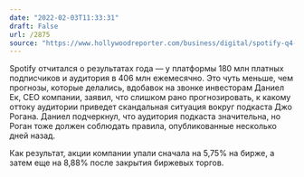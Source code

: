 ```yaml
---
date: "2022-02-03T11:33:31"
draft: False
url: /2875
source: "https://www.hollywoodreporter.com/business/digital/spotify-q4-2021-earnings-1235086013/"
---
```


Spotify отчитался о результатах года — у платформы 180 млн платных подписчиков и аудитория в 406 млн ежемесячно. Это чуть меньше, чем прогнозы, которые делались, вдобавок на звонке инвесторам Даниел Ек, CEO компании, заявил, что слишком рано прогнозировать, к какому оттоку аудитории приведет скандальная ситуация вокруг подкаста Джо Рогана. Даниел подчеркнул, что аудитория подкаста значительна, но Роган тоже должен соблюдать правила, опубликованные несколько дней назад.

Как результат, акции компании упали сначала на 5,75% на бирже, а затем еще на 8,88% после закрытия биржевых торгов.
